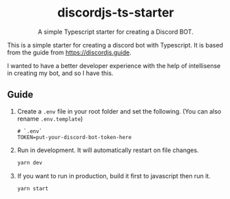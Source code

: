 <div align="center">
    <h1>discordjs-ts-starter</h1>
    <p>A simple Typescript starter for creating a Discord BOT.</p>
</div>

This is a simple starter for creating a discord bot with Typescript. It is based from the guide from https://discordjs.guide.

I wanted to have a better developer experience with the help of intellisense in creating my bot, and so I have this.

## Guide

1. Create a `.env` file in your root folder and set the following. (You can also rename `.env.template`)

   ```
   # `.env`
   TOKEN=put-your-discord-bot-token-here
   ```

2. Run in development. It will automatically restart on file changes.

   ```bash
   yarn dev
   ```

3. If you want to run in production, build it first to javascript then run it.
   ```bash
   yarn start
   ```
